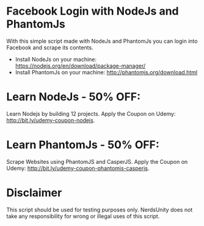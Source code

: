 # Facebook Login with NodeJs and PhantomJs

With this simple script made with NodeJs and PhantomJs you can login into Facebook and scrape its contents.

  - Install NodeJs on your machine: https://nodejs.org/en/download/package-manager/
  - Install PhantomJs on your machine: http://phantomjs.org/download.html

# Learn NodeJs - 50% OFF:

Learn Nodejs by building 12 projects. Apply the Coupon on Udemy: http://bit.ly/udemy-coupon-nodejs.

# Learn PhantomJs - 50% OFF:

Scrape Websites using PhantomJS and CasperJS. Apply the Coupon on Udemy: http://bit.ly/udemy-coupon-phantomjs-casperjs. 

# Disclaimer

This script should be used for testing purposes only. NerdsUnity does not take any responsibility for wrong or illegal uses of this script.


